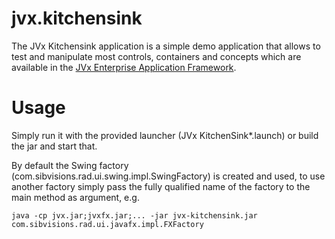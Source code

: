 # jvx.kitchensink

The JVx Kitchensink application is a simple demo application that allows
to test and manipulate most controls, containers and concepts which are
available in the [JVx Enterprise Application Framework][JVx].

# Usage

Simply run it with the provided launcher (JVx KitchenSink*.launch) or build 
the jar and start that.

By default the Swing factory (com.sibvisions.rad.ui.swing.impl.SwingFactory) 
is created and used, to use another factory simply pass the fully qualified 
name of the factory to the main method as argument, e.g.

    java -cp jvx.jar;jvxfx.jar;... -jar jvx-kitchensink.jar com.sibvisions.rad.ui.javafx.impl.FXFactory


[JVx]: http://jvx.sibvisions.com
 
